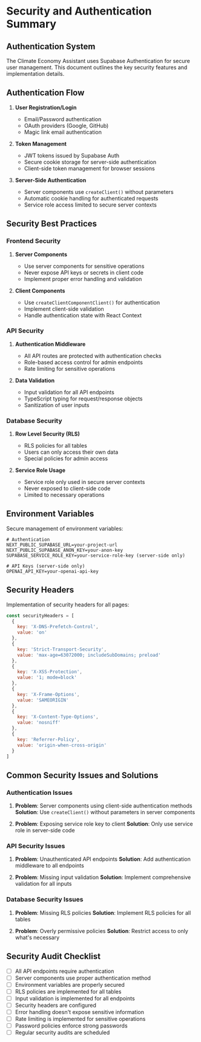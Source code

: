 # Security and Authentication Summary

## Authentication System

The Climate Economy Assistant uses Supabase Authentication for secure user management. This document outlines the key security features and implementation details.

## Authentication Flow

1. **User Registration/Login**
   - Email/Password authentication
   - OAuth providers (Google, GitHub)
   - Magic link email authentication

2. **Token Management**
   - JWT tokens issued by Supabase Auth
   - Secure cookie storage for server-side authentication
   - Client-side token management for browser sessions

3. **Server-Side Authentication**
   - Server components use `createClient()` without parameters
   - Automatic cookie handling for authenticated requests
   - Service role access limited to secure server contexts

## Security Best Practices

### Frontend Security

1. **Server Components**
   - Use server components for sensitive operations
   - Never expose API keys or secrets in client code
   - Implement proper error handling and validation

2. **Client Components**
   - Use `createClientComponentClient()` for authentication
   - Implement client-side validation
   - Handle authentication state with React Context

### API Security

1. **Authentication Middleware**
   - All API routes are protected with authentication checks
   - Role-based access control for admin endpoints
   - Rate limiting for sensitive operations

2. **Data Validation**
   - Input validation for all API endpoints
   - TypeScript typing for request/response objects
   - Sanitization of user inputs

### Database Security

1. **Row Level Security (RLS)**
   - RLS policies for all tables
   - Users can only access their own data
   - Special policies for admin access

2. **Service Role Usage**
   - Service role only used in secure server contexts
   - Never exposed to client-side code
   - Limited to necessary operations

## Environment Variables

Secure management of environment variables:

```
# Authentication
NEXT_PUBLIC_SUPABASE_URL=your-project-url
NEXT_PUBLIC_SUPABASE_ANON_KEY=your-anon-key
SUPABASE_SERVICE_ROLE_KEY=your-service-role-key (server-side only)

# API Keys (server-side only)
OPENAI_API_KEY=your-openai-api-key
```

## Security Headers

Implementation of security headers for all pages:

```javascript
const securityHeaders = [
  {
    key: 'X-DNS-Prefetch-Control',
    value: 'on'
  },
  {
    key: 'Strict-Transport-Security',
    value: 'max-age=63072000; includeSubDomains; preload'
  },
  {
    key: 'X-XSS-Protection',
    value: '1; mode=block'
  },
  {
    key: 'X-Frame-Options',
    value: 'SAMEORIGIN'
  },
  {
    key: 'X-Content-Type-Options',
    value: 'nosniff'
  },
  {
    key: 'Referrer-Policy',
    value: 'origin-when-cross-origin'
  }
]
```

## Common Security Issues and Solutions

### Authentication Issues

1. **Problem**: Server components using client-side authentication methods
   **Solution**: Use `createClient()` without parameters in server components

2. **Problem**: Exposing service role key to client
   **Solution**: Only use service role in server-side code

### API Security Issues

1. **Problem**: Unauthenticated API endpoints
   **Solution**: Add authentication middleware to all endpoints

2. **Problem**: Missing input validation
   **Solution**: Implement comprehensive validation for all inputs

### Database Security Issues

1. **Problem**: Missing RLS policies
   **Solution**: Implement RLS policies for all tables

2. **Problem**: Overly permissive policies
   **Solution**: Restrict access to only what's necessary

## Security Audit Checklist

- [ ] All API endpoints require authentication
- [ ] Server components use proper authentication method
- [ ] Environment variables are properly secured
- [ ] RLS policies are implemented for all tables
- [ ] Input validation is implemented for all endpoints
- [ ] Security headers are configured
- [ ] Error handling doesn't expose sensitive information
- [ ] Rate limiting is implemented for sensitive operations
- [ ] Password policies enforce strong passwords
- [ ] Regular security audits are scheduled

